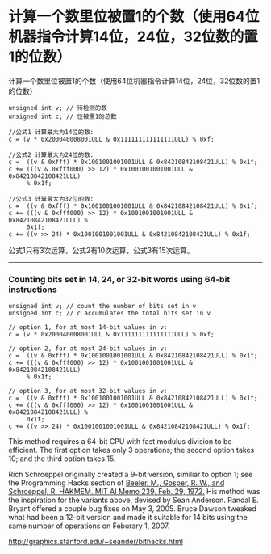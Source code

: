 # 计算一个数里位被置1的个数（使用64位机器指令计算14位，24位，32位数的置1的位数） 

计算一个数里位被置1的个数（使用64位机器指令计算14位，24位，32位数的置1的位数） 
```
unsigned int v; // 待检测的数
unsigned int c; // 位被置1的总数

//公式1 计算最大为14位的数:
c = (v * 0x200040008001ULL & 0x111111111111111ULL) % 0xf;

//公式2 计算最大为24位的数:
c =  ((v & 0xfff) * 0x1001001001001ULL & 0x84210842108421ULL) % 0x1f;
c += (((v & 0xfff000) >> 12) * 0x1001001001001ULL & 0x84210842108421ULL) 
     % 0x1f;

//公式3 计算最大为32位的数:
c =  ((v & 0xfff) * 0x1001001001001ULL & 0x84210842108421ULL) % 0x1f;
c += (((v & 0xfff000) >> 12) * 0x1001001001001ULL & 0x84210842108421ULL) % 
     0x1f;
c += ((v >> 24) * 0x1001001001001ULL & 0x84210842108421ULL) % 0x1f;
```
公式1只有3次运算，公式2有10次运算，公式3有15次运算。
***

### Counting bits set in 14, 24, or 32-bit words using 64-bit instructions



```
unsigned int v; // count the number of bits set in v
unsigned int c; // c accumulates the total bits set in v

// option 1, for at most 14-bit values in v:
c = (v * 0x200040008001ULL & 0x111111111111111ULL) % 0xf;

// option 2, for at most 24-bit values in v:
c =  ((v & 0xfff) * 0x1001001001001ULL & 0x84210842108421ULL) % 0x1f;
c += (((v & 0xfff000) >> 12) * 0x1001001001001ULL & 0x84210842108421ULL) 
     % 0x1f;

// option 3, for at most 32-bit values in v:
c =  ((v & 0xfff) * 0x1001001001001ULL & 0x84210842108421ULL) % 0x1f;
c += (((v & 0xfff000) >> 12) * 0x1001001001001ULL & 0x84210842108421ULL) % 
     0x1f;
c += ((v >> 24) * 0x1001001001001ULL & 0x84210842108421ULL) % 0x1f;
```

This method requires a 64-bit CPU with fast modulus division to be efficient. The first option takes only 3 operations; the second option takes 10; and the third option takes 15.

Rich Schroeppel originally created a 9-bit version, similiar to option 1; see the Programming Hacks section of  [ Beeler, M., Gosper, R. W., and Schroeppel, R.  HAKMEM. MIT AI Memo 239, Feb. 29, 1972.](http://www.inwap.com/pdp10/hbaker/hakmem/hakmem.html) His method was the inspiration for the variants above, devised by Sean Anderson.  Randal E. Bryant offered a couple bug fixes on May 3, 2005.  Bruce Dawson tweaked what had been a 12-bit version and made it suitable for 14 bits using the same number of operations on  Feburary 1, 2007.

http://graphics.stanford.edu/~seander/bithacks.html